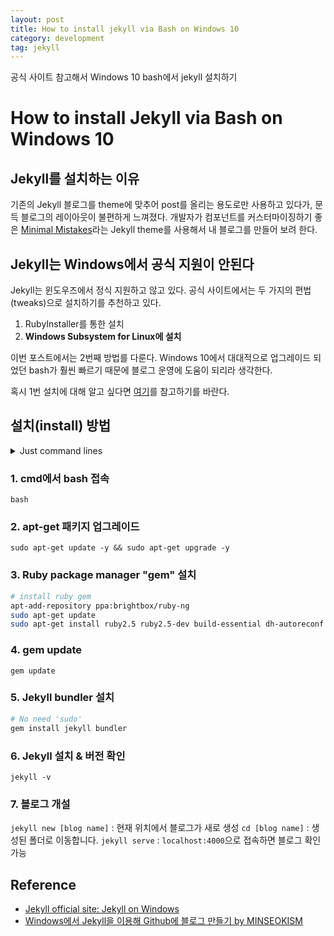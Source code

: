 ```yaml
---
layout: post
title: How to install jekyll via Bash on Windows 10
category: development
tag: jekyll
---
```

공식 사이트 참고해서 Windows 10 bash에서 jekyll 설치하기
<!-- more -->

# How to install Jekyll via Bash on Windows 10

## Jekyll를 설치하는 이유

기존의 Jekyll 블로그를 theme에 맞추어 post를 올리는 용도로만 사용하고 있다가, 문득 블로그의 레이아웃이 불편하게 느껴졌다. 개발자가 컴포넌트를 커스터마이징하기 좋은 [Minimal Mistakes](https://mmistakes.github.io/minimal-mistakes/)라는 Jekyll theme를 사용해서 내 블로그를 만들어 보려 한다.

## Jekyll는 Windows에서 공식 지원이 안된다

Jekyll는 윈도우즈에서 정식 지원하고 않고 있다. 공식 사이트에서는 두 가지의 편법(tweaks)으로 설치하기를 추천하고 있다.

1. RubyInstaller를 통한 설치
2. **Windows Subsystem for Linux에 설치**

이번 포스트에서는 2번째 방법를 다룬다. Windows 10에서 대대적으로 업그레이드 되었던 bash가 훨씬 빠르기 때문에 블로그 운영에 도움이 되리라 생각한다.

혹시 1번 설치에 대해 알고 싶다면 [여기](https://minseokism.github.io/2017-01-21/jekyll_01/)를 참고하기를 바란다.

## 설치(install) 방법

<details>
<summary>
Just command lines
</summary>
<code>
sudo apt-get update -y && sudo apt-get upgrade -y;
sudo apt-add-repository ppa:brightbox/ruby-ng;
sudo apt-get update;
sudo apt-get install ruby2.5 ruby2.5-dev build-essential dh-autoreconf;
gem update;
gem install jekyll bundler;
jekyll -v;
</code>
</details>

### 1. cmd에서 bash 접속

`bash`

### 2. apt-get 패키지 업그레이드

`sudo apt-get update -y && sudo apt-get upgrade -y`

### 3. Ruby package manager "gem" 설치

```sh
# install ruby gem
apt-add-repository ppa:brightbox/ruby-ng
sudo apt-get update
sudo apt-get install ruby2.5 ruby2.5-dev build-essential dh-autoreconf
```

### 4. gem update

`gem update`

### 5. Jekyll bundler 설치

```sh
# No need 'sudo'
gem install jekyll bundler
```

### 6. Jekyll 설치 & 버전 확인

`jekyll -v`

### 7. 블로그 개설

`jekyll new [blog name]` : 현재 위치에서 블로그가 새로 생성
`cd [blog name]` : 생성된 폴더로 이동합니다.
`jekyll serve` : `localhost:4000`으로 접속하면 블로그 확인 가능

## Reference

- [Jekyll official site: Jekyll on Windows](https://jekyllrb.com/docs/installation/windows/)
- [Windows에서 Jekyll을 이용해 Github에 블로그 만들기 by MINSEOKISM](https://minseokism.github.io/2017-01-21/jekyll_01/)